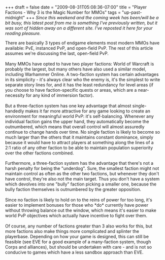 +++
draft = false
date = "2009-08-31T05:08:36-07:00"
title = "Player Factions - Why 3 is the Magic Number for MMOs"
tags = "up-past-midnight"
+++
*Since this weekend and the coming week has been/will be a bit busy, this latest post from me is something I've previously written, but it was sort of hidden away on a different site. I've reposted it here for your reading pleasure.*
<p style="margin-top: 0.6em; margin-right: 0px; margin-bottom: 1.2em; margin-left: 0px; padding: 0px;">There are basically 3 types of endgame elements most modern MMOs have available: PvE, instanced PvP, and open-field PvP. The rest of this article assumes we're discussing the last, open-field PvP.</p>
<p style="margin-top: 0.6em; margin-right: 0px; margin-bottom: 1.2em; margin-left: 0px; padding: 0px;">Many MMOs have opted to have two player factions: World of Warcraft is probably the largest, but many others have also used a similar model, including Warhammer Online. A two-faction system has certain advantages in its simplicity - it's always clear who the enemy is, it's the simplest to write separate story lines for, and it has the least redundancy for level areas (if you choose to have faction-specific quests or areas, which are a near-necessity for any kind of immersion factor).</p>
<p style="margin-top: 0.6em; margin-right: 0px; margin-bottom: 1.2em; margin-left: 0px; padding: 0px;">But a three-faction system has one key advantage that almost single-handedly makes it far more attractive for any game looking to create an environment for meaningful world PvP: it's self-balancing. Whenever any individual faction gains the upper hand, they automatically become the outnumbered, which means that overall control will almost assuredly continue to change hands over time. No single faction is likely to become so much larger than the others that it maintains constant dominance, simply because it would have to attract players at something along the lines of a 2:1 ratio of any other faction to be able to maintain population superiority over the other factions combined.</p>
<p style="margin-top: 0.6em; margin-right: 0px; margin-bottom: 1.2em; margin-left: 0px; padding: 0px;"><!--more-->Furthermore, a three-faction system has the advantage that there's not a harsh penalty for being the "underdog". Sure, the smallest faction might not maintain control as often as the other two factions, but whenever they don't have control, they're also not the main target. Thus you don't have a system which devolves into one "bully" faction picking a smaller one, because the bully faction themselves is outnumbered by the greater opposition.</p>
<p style="margin-top: 0.6em; margin-right: 0px; margin-bottom: 1.2em; margin-left: 0px; padding: 0px;">Since no faction is likely to hold on to the reins of power for too long, it's easier to implement bonuses for those who *do* currently have power without throwing balance out the window, which means it's easier to make world PvP objectives which actually have incentive to fight over them.</p>
<p style="margin-top: 0.6em; margin-right: 0px; margin-bottom: 1.2em; margin-left: 0px; padding: 0px;">Of course, any number of factions greater than 3 also works for this, but more factions also make things more complicated and splinter the playerbase. Depending on how your game is designed, this can still be feasible (see EVE for a good example of a many-faction system, though Corps and alliances), but should be undertaken with care - and is not so conducive to games which have a less sandbox approach than EVE.</p>
